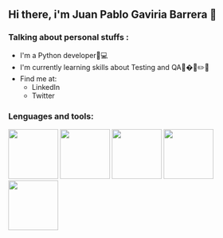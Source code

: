 ## Hi there, i'm Juan Pablo Gaviria Barrera 👋

### Talking about personal stuffs :
<ul>
  <li>I'm a Python developer🐍💻</li>
  <li>I'm currently learning skills about Testing and QA📢�🔎✏️📃</li>
  <li>Find me at:
    <ul>
      <li><a href"https://www.linkedin.com/in/juan-pablo-gaviria-barrera-b668a6205/">LinkedIn</a></li>
      <li><a href"https://twitter.com/JuanPaGaviria">Twitter</a></li>
    </ul>
  </li>
</ul>

### Lenguages and tools:
<img src="https://img2.freepng.es/20180326/ope/kisspng-github-repository-commit-version-control-github-5ab8bdf6f3ad65.7277177015220566949981.jpg" width="100">
<img src="https://upload.wikimedia.org/wikipedia/commons/thumb/c/c3/Python-logo-notext.svg/1200px-Python-logo-notext.svg.png" width="100">
<img src="https://1000marcas.net/wp-content/uploads/2021/06/Django-Logo.png" width="100">
<img src="https://cdn.icon-icons.com/icons2/2699/PNG/512/atlassian_jira_logo_icon_170511.png" width="100">
<img src="https://openthread.io/platforms/images/ot-zephyr-logo.png"  width="100">
